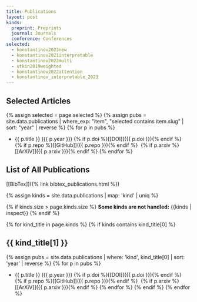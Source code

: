 ```yaml
---
title: Publications
layout: post
kinds:
  preprint: Preprints
  journal: Journals
  conference: Conferences
selected:
  - konstantinov2023new
  - konstantinov2021interpretable
  - konstantinov2022multi
  - utkin2019weighted
  - konstantinov2022attention
  - konstantinov_interpretable_2023
---
```


## Selected Articles

{% assign selected = page.selected %}
{% assign pubs = site.data.publications | where_exp: "item", "selected contains item.slug" | sort: "year" | reverse %}
{% for p in pubs %}
- {{ p.title }} ({{ p.year }})
{% if p.doi %}[[DOI]]({{ p.doi }}){% endif %}&nbsp;
{% if p.repo %}[[GitHub]]({{ p.repo }}){% endif %}&nbsp;
{% if p.arxiv %}[[ArXiV]]({{ p.arxiv }}){% endif %}
{% endfor %}


## List of All Publications

[[BibTex]]({% link bibtex_publications.html %})

{% assign kinds = site.data.publications | map: 'kind' | uniq %}

{% if kinds.size > page.kinds.size %}
**Some kinds are not handled:** {{kinds | inspect}}
{% endif %}

{% for kind_title in page.kinds %}
{% if kinds contains kind_title[0] %}
## {{ kind_title[1] }}

{% assign pubs = site.data.publications | where: 'kind', kind_title[0] | sort: 'year' | reverse %}
{% for p in pubs %}
- {{ p.title }} ({{ p.year }})
{% if p.doi %}[[DOI]]({{ p.doi }}){% endif %}&nbsp;
{% if p.repo %}[[GitHub]]({{ p.repo }}){% endif %}&nbsp;
{% if p.arxiv %}[[ArXiV]]({{ p.arxiv }}){% endif %}
{% endfor %}
{% endif %}
{% endfor %}


